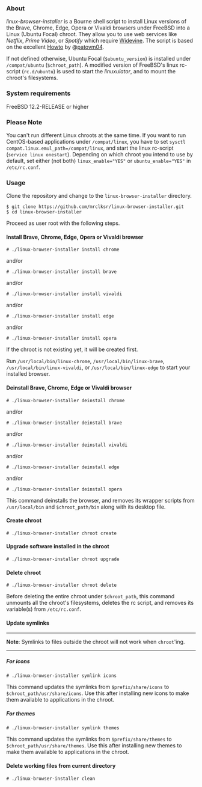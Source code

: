 ### About

*linux-browser-installer* is a Bourne shell script to install Linux versions of
the Brave, Chrome, Edge, Opera or Vivaldi browsers under FreeBSD into a Linux
(Ubuntu Focal) chroot.
They allow you to use web services like *Netflix*, *Prime Video*, or *Spotify*
which require [Widevine](https://en.wikipedia.org/wiki/Widevine).
The script is based on the excellent [Howto](https://forums.freebsd.org/threads/linuxulator-how-to-run-google-chrome-linux-binary-on-freebsd.77559/) by @[patovm04](https://github.com/patovm04).

If not defined otherwise, Ubuntu Focal (`$ubuntu_version`) is installed under
`/compat/ubuntu` (`$chroot_path`). A modified version of FreeBSD's linux rc-script
(`rc.d/ubuntu`) is used to start the *linuxulator*, and to mount the chroot's
filesystems.

### System requirements

FreeBSD 12.2-RELEASE or higher

### Please Note

You can't run different Linux chroots at the same time. If you want to run
CentOS-based applications under `/compat/linux`, you have to set
`sysctl compat.linux.emul_path=/compat/linux`, and start the linux rc-script
(`service linux onestart`). Depending on which chroot you intend to use by
default, set either (not both) `linux_enable="YES"` or `ubuntu_enable="YES"`
in `/etc/rc.conf`.

### Usage

Clone the repository and change to the `linux-browser-installer` directory.

````
$ git clone https://github.com/mrclksr/linux-browser-installer.git
$ cd linux-browser-installer
````

Proceed as user root with the following steps.

#### Install Brave, Chrome, Edge, Opera or Vivaldi browser

````
# ./linux-browser-installer install chrome
````

and/or

````
# ./linux-browser-installer install brave
````

and/or

````
# ./linux-browser-installer install vivaldi
````

and/or

````
# ./linux-browser-installer install edge
````

and/or

````
# ./linux-browser-installer install opera
````

If the chroot is not existing yet, it will be created first.

Run `/usr/local/bin/linux-chrome`, `/usr/local/bin/linux-brave`,
`/usr/local/bin/linux-vivaldi`, or `/usr/local/bin/linux-edge`
to start your installed browser.

#### Deinstall Brave, Chrome, Edge or Vivaldi browser

````
# ./linux-browser-installer deinstall chrome
````

and/or

````
# ./linux-browser-installer deinstall brave
````

and/or

````
# ./linux-browser-installer deinstall vivaldi
````

and/or

````
# ./linux-browser-installer deinstall edge
````

and/or

````
# ./linux-browser-installer deinstall opera
````

This command deinstalls the browser, and removes its wrapper
scripts from `/usr/local/bin` and `$chroot_path/bin` along with its
desktop file.

#### Create chroot

````
# ./linux-browser-installer chroot create
````

#### Upgrade software installed in the chroot

````
# ./linux-browser-installer chroot upgrade
````

#### Delete chroot

````
# ./linux-browser-installer chroot delete
````

Before deleting the entire chroot under `$chroot_path`, this command
unmounts all the chroot's filesystems, deletes the rc script, and removes its
variable(s) from `/etc/rc.conf`.

#### Update symlinks
- - -

**Note**: Symlinks to files outside the chroot will not work when `chroot`'ing.

- - -

##### For icons

````
# ./linux-browser-installer symlink icons
````

This command updates the symlinks from `$prefix/share/icons` to
`$chroot_path/usr/share/icons`. Use this after installing new icons
to make them available to applications in the chroot.

##### For themes
````
# ./linux-browser-installer symlink themes
````

This command updates the symlinks from `$prefix/share/themes` to
`$chroot_path/usr/share/themes`. Use this after installing new themes
to make them available to applications in the chroot.

#### Delete working files from current directory
````
# ./linux-browser-installer clean
````

